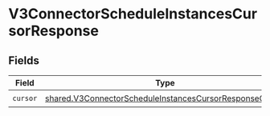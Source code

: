 # V3ConnectorScheduleInstancesCursorResponse


## Fields

| Field                                                                                                                              | Type                                                                                                                               | Required                                                                                                                           | Description                                                                                                                        |
| ---------------------------------------------------------------------------------------------------------------------------------- | ---------------------------------------------------------------------------------------------------------------------------------- | ---------------------------------------------------------------------------------------------------------------------------------- | ---------------------------------------------------------------------------------------------------------------------------------- |
| `cursor`                                                                                                                           | [shared.V3ConnectorScheduleInstancesCursorResponseCursor](../../models/shared/v3connectorscheduleinstancescursorresponsecursor.md) | :heavy_check_mark:                                                                                                                 | N/A                                                                                                                                |
